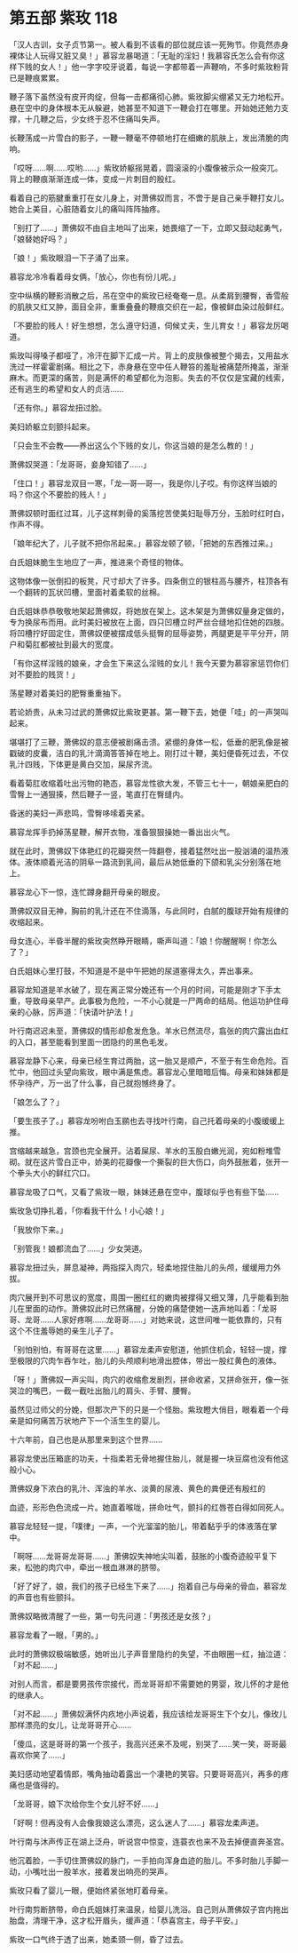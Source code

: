 # 第五部 紫玫 118

「汉人古训，女子贞节第一。被人看到不该看的部位就应该一死殉节。你竟然赤身裸体让人玩得又脏又臭！」慕容龙暴喝道：「无耻的淫妇！我慕容氏怎么会有你这样下贱的女人！」他一字字咬牙说着，每说一字都带着一声鞭响，不多时紫玫粉背已是鞭痕累累。

鞭子落下虽然没有皮开肉绽，但每一击都痛彻心肺。紫玫脚尖绷紧又无力地松开。悬在空中的身体根本无从躲避，她甚至不知道下一鞭会打在哪里。开始她还勉力支撑，十几鞭之后，少女终于忍不住痛叫失声。

长鞭荡成一片雪白的影子，一鞭一鞭毫不停顿地打在细嫩的肌肤上，发出清脆的肉响。

「哎呀……啊……哎哟……」紫玫娇躯摇晃着，圆滚滚的小腹像被示众一般突兀。背上的鞭痕渐渐连成一体，变成一片刺目的殷红。

看着自己的筋腱重重打在女儿身上，对萧佛奴而言，不啻于是自己亲手鞭打女儿。她合上美目，心脏随着女儿的痛叫阵阵抽疼。

「别打了……」萧佛奴不由自主地叫了出来，她畏缩了一下，立即又鼓动起勇气，「娘替她好吗？」

「娘！」紫玫眼泪一下子涌了出来。

慕容龙冷冷看着母女俩，「放心，你也有份儿呢。」

空中纵横的鞭影消散之后，吊在空中的紫玫已经奄奄一息。从柔肩到腰臀，香雪般的肌肤又红又肿，面目全非，重重叠叠的鞭痕交织在一起，像被鲜血染过般鲜红。

「不要脸的贱人！好生想想，怎么遵守妇道，伺候丈夫，生儿育女！」慕容龙厉喝道。

紫玫叫得嗓子都哑了，冷汗在脚下汇成一片。背上的皮肤像被整个揭去，又用盐水洗过一样霍霍剧痛。相比之下，赤身悬在空中任人鞭笞的羞耻被痛楚所掩盖，渐渐麻木。而更深的痛苦，则是满怀的希望都化为泡影。失去的不仅仅是宝藏的线索，还有逃生的希望和女人的贞洁……

「还有你。」慕容龙扭过脸。

美妇娇躯立刻颤抖起来。

「只会生不会教——养出这么个下贱的女儿，你这当娘的是怎么教的！」

萧佛奴哭道：「龙哥哥，妾身知错了……」

「住口！」慕容龙双目一寒，「龙—哥—哥—，我是你儿子哎。有你这样当娘的吗？你这个不要脸的贱人！」

萧佛奴顿时面红过耳，儿子这样刺骨的奚落挖苦使美妇耻辱万分，玉脸时红时白，作声不得。

「娘年纪大了，儿子就不把你吊起来。」慕容龙顿了顿，「把她的东西推过来。」

白氏姐妹脆生生地应了一声，推进来个奇怪的物体。

这物体像一张倒扣的板凳，尺寸却大了许多。四条倒立的银柱高与腰齐，柱顶各有一个翻转的瓦状凹槽，里面衬着柔软的丝棉。

白氏姐妹恭恭敬敬地架起萧佛奴，将她放在架上。这木架是为萧佛奴量身定做的，专为换尿布而用。此时美妇被放在上面，四只凹槽立时严丝合缝地扣住她的四肢。将凹槽拧好固定住，萧佛奴便被摆成低头挺臀的屈辱姿势，两腿更是平平分开，阴户和菊肛都被扯到最大的宽度。

「有你这样淫贱的娘亲，才会生下来这么淫贱的女儿！我今天要为慕容家惩罚你们对不要脸的贱货！」

荡星鞭对着美妇的肥臀重重抽下。

若论娇贵，从未习过武的萧佛奴比紫玫更甚。第一鞭下去，她便「哇」的一声哭叫起来。

堪堪打了三鞭，萧佛奴的意志便被剧痛击溃。紧绷的身体一松，低垂的肥乳像是被戳破的皮囊，洁白的乳汁滴滴答答掉在地上。刚打过十鞭，美妇便昏死过去，不仅乳汁四贱，下体更是黄白交加，屎尿齐流。

看着菊肛收缩着吐出污物的艳态，慕容龙性欲大发，不管三七十一，朝娘亲肥白的雪臀上一通狠揍，然后鞭子一竖，笔直打在臀缝内。

昏迷的美妇一声悲鸣，雪臀哆嗦着夹紧。

慕容龙挥手扔掉荡星鞭，解开衣物，准备狠狠操她一番出出火气。

就在此时，萧佛奴下体艳红的花瓣突然一阵翻卷，接着猛然吐出一股汹涌的温热液体。液体顺着光洁的阴阜一路流到乳间，最后从她低垂的下颌和乳尖分别落在地上。

慕容龙心下一惊，连忙蹲身翻开母亲的眼皮。

萧佛奴双目无神，胸前的乳汁还在不住滴落，与此同时，白腻的腹球开始有规律的收缩起来。

母女连心，半昏半醒的紫玫突然睁开眼睛，嘶声叫道：「娘！你醒醒啊！你怎么了？」

白氏姐妹心里打鼓，不知道是不是中午把她的尿道塞得太久，弄出事来。

慕容龙知道是羊水破了，现在离正常分娩还有一个月的时间，可能是刚才下手太重，导致母亲早产。此事极为危险，一不小心就是一尸两命的结局。他运功护住母亲的心脉，厉声道：「快请叶护法！」

叶行南迟迟未至，萧佛奴的情形却愈发危急。羊水已然流尽，翕张的肉穴露出血红的入口，甚至能看到里面一团隐约的黑色毛发。

慕容龙静下心来，母亲已经生育过两胎，这一胎又是顺产，不至于有生命危险。百忙中，他回过头望向紫玫，眼中满是焦虑。慕容龙心里暗暗后悔。母亲和妹妹都是怀孕待产，万一出了什么事，自己就抱憾终身了。

「娘怎么了？」

「要生孩子了。」慕容龙吩咐白玉鹂也去寻找叶行南，自己托着母亲的小腹缓缓上推。

宫缩越来越急，宫颈也完全展开。沾着屎尿、羊水的玉股白嫩光润，宛如粉堆雪砌。就在这片雪白正中，娇美的花瓣像一个撕裂的巨大伤口，向外鼓胀着，张开一个拳头大小的鲜红穴口。

慕容龙吸了口气，又看了紫玫一眼，妹妹还悬在空中，腹球似乎也有些下坠……

紫玫急切挣扎着，「你看我干什么！小心娘！」

「我放你下来。」

「别管我！娘都流血了……」少女哭道。

慕容龙扭过头，屏息凝神，两指探入肉穴，轻柔地捏住胎儿的头颅，缓缓用力外拔。

肉穴展开到不可思议的宽度，周围一圈红红的嫩肉被撑得又细又薄，几乎能看到胎儿在里面的动作。萧佛奴此时已然痛醒，分娩的痛楚使她一迭声地叫着：「龙哥哥、龙哥……人家好疼啊……龙哥哥……」对她来说，这世间唯一能依靠的，只有这个不住羞辱她的亲生儿子了。

「别怕别怕，有哥哥在这里……」慕容龙柔声安慰道，他抓住机会，轻轻一提，撑至极限的穴肉乍吞乍吐，胎儿的头颅顺利地滑出腔体，带出一股红黄色的液体。

「呀！」萧佛奴一声尖叫，肉穴的收缩愈发剧烈，拼命收紧，又拼命张开，像一张哭泣的嘴巴，一截一截吐出胎儿的肩头、手臂、腰臀。

虽然见过师父的分娩，但那次产下的只是一个怪胎。紫玫瞪大俏目，眼看着一个母亲是如何痛苦万状地产下一个活生生的婴儿。

十六年前，自己也是从那里来到这个世界……

慕容龙使出压箱底的功夫，十指柔若无骨地握住胎儿，就是握一块豆腐也没有他这般小心。

萧佛奴身下浓白的乳汁、浑浊的羊水、淡黄的尿液、黄色的粪便还有殷红的

血迹，形形色色流成一片。她直着喉咙，拼命吐气，颤抖的红唇苍白得如同死人。

慕容龙轻轻一提，「噗律」一声，一个光溜溜的胎儿，带着黏乎乎的体液落在掌中。

「啊呀……龙哥哥龙哥哥……」萧佛奴失神地尖叫着，鼓胀的小腹奇迹般平复下来，松弛的肉穴中，牵出一根血淋淋的脐带。

「好了好了，娘，我们的孩子已经生下来了……」抱着自己与母亲的骨血，慕容龙的声音也有些颤抖。

萧佛奴略微清醒了一些，第一句先问道：「男孩还是女孩？」

慕容龙看了一眼，「男的。」

此时的萧佛奴极端敏感，她听出儿子声音里隐约的失望，不由眼圈一红，抽泣道：「对不起……」

对别人而言，都是要男孩传宗接代，而龙哥哥却不需要她的男婴，玫儿怀的才是他的继承人。

「对不起……」萧佛奴满怀内疚地小声说着，我应该给龙哥哥生下个女儿，像玫儿那样漂亮的女儿，让龙哥哥开心……

「傻瓜，这是哥哥的第一个孩子，我高兴还来不及呢，别哭了……笑一笑，哥哥最喜欢你笑了……」

美妇感动地望着情郎，嘴角抽动着露出一个凄艳的笑容。只要哥哥高兴，再多的疼痛也是值得的。

「龙哥哥，娘下次给你生个女儿好不好……」

「好啊！但再没有人会像我娘这么漂亮，这么迷人了……」慕容龙柔声道。

叶行南与沐声传正在湖上泛舟，听说宫中惊变，连蓑衣也来不及去掉便直奔圣宫。

他沉着脸，一手切住萧佛奴的脉门，一手拍向浑身血迹的胎儿。不多时胎儿手脚一动，小嘴吐出一股羊水，接着发出响亮的哭声。

紫玫只看了婴儿一眼，便始终紧张地盯着母亲。

叶行南剪断脐带，命白氏姐妹打来温泉，给婴儿洗浴。自己则从萧佛奴子宫内拖出胎盘，清理干净，这才松开眉头，缓声道：「恭喜宫主，母子平安。」

紫玫一口气终于透了出来，她柔颈一侧，昏了过去。

